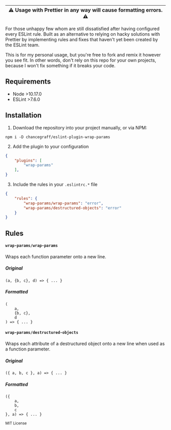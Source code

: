| ⚠️ Usage with Prettier in any way will cause formatting errors. ⚠️ |
| ----------- |


For those unhappy few whom are still dissatisfied after having configured every ESLint rule. Built as an alternative to relying on hacky solutions with Prettier by implementing rules and fixes that haven't yet been created by the ESLint team.

This is for my personal usage, but you're free to fork and remix it however you see fit. In other words, don't rely on this repo for your own projects, because I won't fix something if it breaks your code.

## Requirements

* Node \>10.17.0
* ESLint \>7.6.0

## Installation

1. Download the repository into your project manually, or via NPM:

```
npm i -D chancegraff/eslint-plugin-wrap-params
```

2. Add the plugin to your configuration

```json
{
    "plugins": [
        "wrap-params"
    ],
}
```

3. Include the rules in your `.eslintrc.*` file

```json
{
    "rules": {
        "wrap-params/wrap-params": "error",
        "wrap-params/destructured-objects": "error"
    }
}
```

## Rules

#### `wrap-params/wrap-params`

Wraps each function parameter onto a new line.

##### Original

```
(a, {b, c}, d) => { ... }
```

##### Formatted

```
(
    a,
    {b, c},
    d
) => { ... }
```

#### `wrap-params/destructured-objects`

Wraps each attribute of a destructured object onto a new line when used as a function parameter.

##### Original

```
({ a, b, c }, a) => { ... }
```

##### Formatted

```
({
    a,
    b,
    c
}, a) => { ... }
```

<sub>MIT License</sub>
